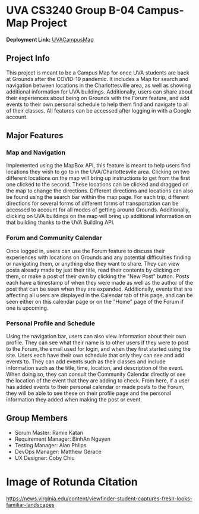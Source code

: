 # UVA CS3240 Group B-04 Campus-Map Project

__Deployment Link:__ [UVACampusMap](https://uvacampusmap.herokuapp.com/)

## Project Info
This project is meant to be a Campus Map for once UVA students are back at Grounds after the COVID-19 pandemic. It includes a Map for search and navigation between locations in the Charlottesville area, as well as showing additional information for UVA buildings. Additionally, users can share about their experiences about being on Grounds with the Forum feature, and add events to their own personal schedule to help them find and navigate to all of their classes. All features can be accessed after logging in with a Google account.

## Major Features
### Map and Navigation
Implemented using the MapBox API, this feature is meant to help users find locations they wish to go to in the UVA/Charlottesvile area. Clicking on two different locations on the map will bring up instructions to get from the first one clicked to the second. These locations can be clicked and dragged on the map to change the directions. Different directions and locations can also be found using the search bar within the map page. For each trip, different directions for several forms of different forms of transportation can be accessed to account for all modes of getting around Grounds. Additionally, clicking on UVA buildings on the map will bring up additional information on that building thanks to the UVA Building API.

### Forum and Community Calendar
Once logged in, users can use the Forum feature to discuss their experiences with locations on Grounds and any potential difficulties finding or navigating them, or anything else they want to share. They can view posts already made by just their title, read their contents by clicking on them, or make a post of their own by clicking the "New Post" button. Posts each have a timestamp of when they were made as well as the author of the post that can be seen when they are expanded. Additionally, events that are affecting all users are displayed in the Calendar tab of this page, and can be seen either on this calendar page or on the "Home" page of the Forum if one is upcoming. 

### Personal Profile and Schedule
Using the navigation bar, users can also view information about their own profile. They can see what their name is to other users if they were to post to the Forum, the email used for login, and when they first started using the site. Users each have their own schedule that only they can see and add events to. They can add events such as their classes and include information such as the title, time, location, and description of the event. When doing so, they can consult the Community Calendar directly or see the location of the event that they are adding to check. From here, if a user has added events to their personal calendar or made posts to the Forum, they will be able to see these on their profile page and the personal information they added when making the post or event.

## Group Members
* Scrum Master: Ramie Katan
* Requirement Manager: BinhAn Nguyen
* Testing Manager: Alan Phlips
* DevOps Manager: Matthew Gerace
* UX Designer: Coby Chiu

# Image of Rotunda Citation
https://news.virginia.edu/content/viewfinder-student-captures-fresh-looks-familiar-landscapes
